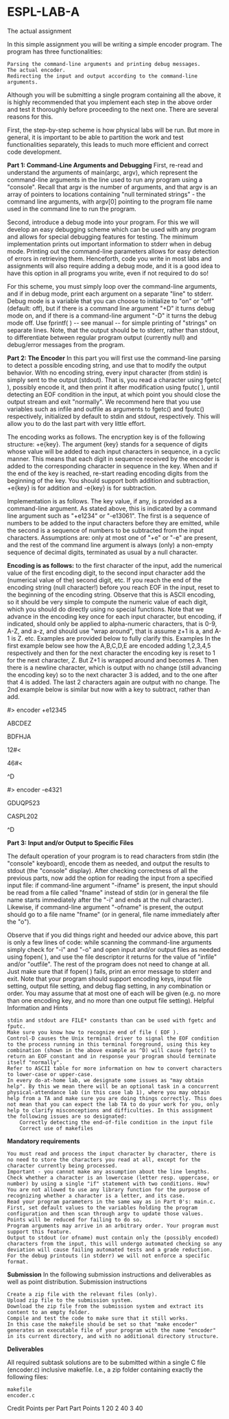 # ESPL-LAB-A
 The actual assignment

In this simple assignment you will be writing a simple encoder program. The program has three functionalities:

    Parsing the command-line arguments and printing debug messages.
    The actual encoder.
    Redirecting the input and output according to the command-line arguments. 

Although you will be submitting a single program containing all the above, it is highly recommended that you implement each step in the above order and test it thoroughly before proceeding to the next one. There are several reasons for this.

First, the step-by-step scheme is how physical labs will be run. But more in general, it is important to be able to partition the work and test functionalities separately, this leads to much more efficient and correct code development.

**Part 1: Command-Line Arguments and Debugging**
First, re-read and understand the arguments of main(argc, argv), which represent the command-line arguments in the line used to run any program using a "console". Recall that argv is the number of arguments, and that argv is an array of pointers to locations containing "null terminated strings" - the command line arguments, with argv[0] pointing to the program file name used in the command line to run the program.

Second, introduce a debug mode into your program. For this we will develop an easy debugging scheme which can be used with any program and allows for special debugging features for testing. The minimum implementation prints out important information to stderr when in debug mode. Printing out the command-line parameters allows for easy detection of errors in retrieving them. Henceforth, code you write in most labs and assignments will also require adding a debug mode, and it is a good idea to have this option in all programs you write, even if not required to do so!

For this scheme, you must simply loop over the command-line arguments, and if in debug mode, print each argument on a separate "line" to stderr. Debug mode is a variable that you can choose to initialize to "on" or "off" (default: off), but if there is a command line argument "+D" it turns debug mode on, and if there is a command-line argument "-D" it turns the debug mode off. Use fprintf( ) -- see manual -- for simple printing of "strings" on separate lines. Note, that the output should be to stderr, rather than stdout, to differentiate between regular program output (currently null) and debug/error messages from the program.

**Part 2: The Encoder**
In this part you will first use the command-line parsing to detect a possible encoding string, and use that to modify the output behavior. With no encoding string, every input character (from stdin) is simply sent to the output (stdout). That is, you read a character using fgetc( ), possibly encode it, and then print it after modification using fputc( ), until detecting an EOF condition in the input, at which point you should close the output stream and exit "normally". We recommend here that you use variables such as infile and outfile as arguments to fgetc() and fputc() respectively, initialized by default to stdin and stdout, respectively. This will allow you to do the last part with very little effort.

The encoding works as follows. The encryption key is of the following structure: +e{key}. The argument {key} stands for a sequence of digits whose value will be added to each input characters in sequence, in a cyclic manner.
This means that each digit in sequence received by the encoder is added to the corresponding character in sequence in the key. When and if the end of the key is reached, re-start reading encoding digits from the beginning of the key. You should support both addition and subtraction, +e{key} is for addition and -e{key} is for subtraction.

Implementation is as follows. The key value, if any, is provided as a command-line argument. As stated above, this is indicated by a command line argument such as "+e1234" or "-e13061". The first is a sequence of numbers to be added to the input characters before they are emitted, while the second is a sequence of numbers to be subtracted from the input characters. Assumptions are: only at most one of "+e" or "-e" are present, and the rest of the command line argument is always (only) a non-empty sequence of decimal digits, terminated as usual by a null character.

**Encoding is as follows:** to the first character of the input, add the numerical value of the first encoding digit, to the second input character add the (numerical value of the) second digit, etc. If you reach the end of the encoding string (null character!) before you reach EOF in the input, reset to the beginning of the encoding string. Observe that this is ASCII encoding, so it should be very simple to compute the numeric value of each digit, which you should do directly using no special functions. Note that we advance in the encoding key once for each input character, but encoding, if indicated, should only be applied to alpha-numeric characters, that is 0-9, A-Z, and a-z, and should use "wrap around", that is assume z+1 is a, and A-1 is Z. etc. Examples are provided below to fully clarify this.
Examples
In the first example below see how the A,B,C,D,E are encoded adding 1,2,3,4,5 respectively and then for the next character the encoding key is reset to 1 for the next character, Z. But Z+1 is wrapped around and becomes A. Then there is a newline character, which is output with no change (still advancing the encoding key) so to the next character 3 is added, and to the one after that 4 is added. The last 2 characters again are output with no change. The 2nd example below is similar but now with a key to subtract, rather than add.

#> encoder +e12345

ABCDEZ

BDFHJA

12#<

46#<

^D

#> encoder -e4321

GDUQP523

CASPL202

^D


**Part 3: Input and/or Output to Specific Files**

The default operation of your program is to read characters from stdin (the "console" keyboard), encode them as needed, and output the results to stdout (the "console" display). After checking correctness of all the previous parts, now add the option for reading the input from a specified input file: if command-line argument "-ifname" is present, the input should be read from a file called "fname" instead of stdin (or in general the file name starts immediately after the "-i" and ends at the null character). Likewise, if command-line argument "-ofname" is present, the output should go to a file name "fname" (or in general, file name immediately after the "o").

Observe that if you did things right and heeded our advice above, this part is only a few lines of code: while scanning the command-line arguments simply check for "-i" and "-o" and open input and/or output files as needed using fopen( ), and use the file descriptor it returns for the value of "infile" and/or "outfile". The rest of the program does not need to change at all. Just make sure that if fopen( ) fails, print an error message to stderr and exit. Note that your program should support encoding keys, input file setting, output file setting, and debug flag setting, in any combination or order. You may assume that at most one of each will be given (e.g. no more than one encoding key, and no more than one output file setting).
Helpful Information and Hints

    stdin and stdout are FILE* constants than can be used with fgetc and fputc.
    Make sure you know how to recognize end of file ( EOF ).
    Control-D causes the Unix terminal driver to signal the EOF condition to the process running in this terminal foreground, using this key combination (shown in the above example as ^D) will cause fgetc() to return an EOF constant and in response your program should terminate itself "normally".
    Refer to ASCII table for more information on how to convert characters to lower-case or upper-case.
    In every do-at-home lab, we designate some issues as "may obtain help". By this we mean there will be an optional task in a concurrent physical-attendance lab (in this case lab 1), where you may obtain help from a TA and make sure you are doing things correctly. This does not mean that you can expect the lab TA to do your work for you, only help to clarify misconceptions and difficulties. In this assignment the following issues are so designated:
        Correctly detecting the end-of-file condition in the input file
        Correct use of makefiles 

**Mandatory requirements**

    You must read and process the input character by character, there is no need to store the characters you read at all, except for the character currently being processed.
    Important - you cannot make any assumption about the line lengths.
    Check whether a character is an lowercase (letter resp. uppercase, or number) by using a single "if" statement with two conditions. How?
    You are not allowed to use any library function for the purpose of recognizing whether a character is a letter, and its case.
    Read your program parameters in the same way as in Part 0's: main.c. First, set default values to the variables holding the program configuration and then scan through argv to update those values. Points will be reduced for failing to do so.
    Program arguments may arrive in an arbitrary order. Your program must support this feature.
    Output to stdout (or ofname) must contain only the (possibly encoded) characters from the input, this will undergo automated checking so any deviation will cause failing automated tests and a grade reduction. For the debug printouts (in stderr) we will not enforce a specific format. 

**Submission**
In the following submission instructions and deliverables as well as point distribution.
Submission instructions

    Create a zip file with the relevant files (only).
    Upload zip file to the submission system.
    Download the zip file from the submission system and extract its content to an empty folder.
    Compile and test the code to make sure that it still works.
    In this case the makefile should be set so that "make encoder" generates an executable file of your program with the name "encoder" in its current directory, and with no additional directory structure. 

**Deliverables**

All required subtask solutions are to be submitted within a single C file (encoder.c) inclusive makefile. I.e., a zip folder containing exactly the following files:

    makefile
    encoder.c 

Credit Points per Part
Part	Points
1 	20
2 	40
3 	40
